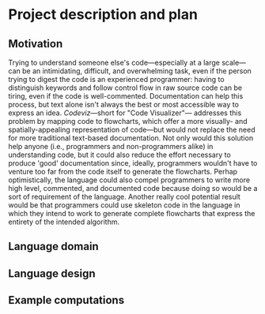 # Project description and plan

## Motivation

Trying to understand someone else's code&mdash;especially
at a large scale&mdash;can be an intimidating, difficult, and overwhelming task,
even if the person trying to digest the code is an experienced programmer:
having to distinguish keywords and follow control flow in raw source code can be tiring,
even if the code is well-commented. Documentation can help this process,
but text alone isn't always the best or most accessible way to express an idea.
_Codeviz_&mdash;short for "Code Visualizer"&mdash; addresses this problem
by mapping code to flowcharts, which offer a more visually- and spatially-appealing
representation of code&mdash;but would not replace the need for more traditional text-based documentation. Not only would this solution help anyone (i.e., programmers and non-programmers alike) in understanding code, but it could also reduce the effort necessary to produce 'good' documentation since, ideally, programmers wouldn't have to venture too far from the code itself to generate the flowcharts. Perhap optimistically, the language could also compel programmers to write more high level, commented, and documented code because doing so would be a sort of requirement of the language. Another really cool potential result would be that programmers could use skeleton code in the language in which they intend to work to generate complete flowcharts that express the entirety of the intended algorithm.

## Language domain

## Language design

## Example computations
